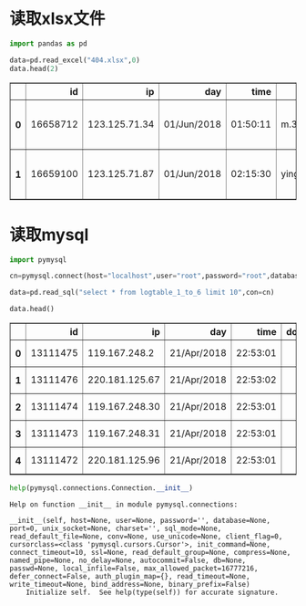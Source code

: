 
# 读取xlsx文件


```python
import pandas as pd
```


```python
data=pd.read_excel("404.xlsx",0)
data.head(2)
```




<div>
<style scoped>
    .dataframe tbody tr th:only-of-type {
        vertical-align: middle;
    }

    .dataframe tbody tr th {
        vertical-align: top;
    }

    .dataframe thead th {
        text-align: right;
    }
</style>
<table border="1" class="dataframe">
  <thead>
    <tr style="text-align: right;">
      <th></th>
      <th>id</th>
      <th>ip</th>
      <th>day</th>
      <th>time</th>
      <th>domain</th>
      <th>method</th>
      <th>uri</th>
      <th>http</th>
      <th>status</th>
      <th>datasize</th>
      <th>referer</th>
      <th>useragent</th>
      <th>cdnip</th>
      <th>md5str</th>
    </tr>
  </thead>
  <tbody>
    <tr>
      <th>0</th>
      <td>16658712</td>
      <td>123.125.71.34</td>
      <td>01/Jun/2018</td>
      <td>01:50:11</td>
      <td>m.3618med.com</td>
      <td>GET</td>
      <td>/seo/shqy/</td>
      <td>HTTP/1.1</td>
      <td>404</td>
      <td>3517</td>
      <td>-</td>
      <td>Mozilla/5.0 (Linux;u;Android 4.2.2;zh-cn;) App...</td>
      <td>-</td>
      <td>37ccfb8930d7fcd38e149be0eeb17ff9</td>
    </tr>
    <tr>
      <th>1</th>
      <td>16659100</td>
      <td>123.125.71.87</td>
      <td>01/Jun/2018</td>
      <td>02:15:30</td>
      <td>yingte.m.3618med.com</td>
      <td>GET</td>
      <td>/sub/company-news/tel:18155223051</td>
      <td>HTTP/1.1</td>
      <td>404</td>
      <td>3517</td>
      <td>-</td>
      <td>Mozilla/5.0 (compatible; Baiduspider/2.0; +htt...</td>
      <td>-</td>
      <td>093b0ebacbdfc36b43a909ce5c7335aa</td>
    </tr>
  </tbody>
</table>
</div>



# 读取mysql


```python
import pymysql
```


```python
cn=pymysql.connect(host="localhost",user="root",password="root",database="3618med",charset="utf8")
```


```python
data=pd.read_sql("select * from logtable_1_to_6 limit 10",con=cn)
```


```python
data.head()
```




<div>
<style scoped>
    .dataframe tbody tr th:only-of-type {
        vertical-align: middle;
    }

    .dataframe tbody tr th {
        vertical-align: top;
    }

    .dataframe thead th {
        text-align: right;
    }
</style>
<table border="1" class="dataframe">
  <thead>
    <tr style="text-align: right;">
      <th></th>
      <th>id</th>
      <th>ip</th>
      <th>day</th>
      <th>time</th>
      <th>domain</th>
      <th>method</th>
      <th>uri</th>
      <th>http</th>
      <th>status</th>
      <th>datasize</th>
      <th>referer</th>
      <th>useragent</th>
      <th>cdnip</th>
      <th>md5str</th>
    </tr>
  </thead>
  <tbody>
    <tr>
      <th>0</th>
      <td>13111475</td>
      <td>119.167.248.2</td>
      <td>21/Apr/2018</td>
      <td>22:53:01</td>
      <td></td>
      <td>GET</td>
      <td>/product/zhaoshang-1303663.html</td>
      <td>HTTP/1.1</td>
      <td>200</td>
      <td>26468</td>
      <td>-</td>
      <td>web spider/4.0(+http://www.sogou.com/docs/help...</td>
      <td>123.126.113.132</td>
      <td>0ea45416769215f26da0c2c606cb19eb</td>
    </tr>
    <tr>
      <th>1</th>
      <td>13111476</td>
      <td>220.181.125.67</td>
      <td>21/Apr/2018</td>
      <td>22:53:02</td>
      <td></td>
      <td>GET</td>
      <td>/bid/zhaobiao-1385157.html</td>
      <td>HTTP/1.1</td>
      <td>200</td>
      <td>17931</td>
      <td>-</td>
      <td>web spider/4.0(+http://www.sogou.com/docs/help...</td>
      <td>-</td>
      <td>c37b94c7032ac794c951df7c9f7019c7</td>
    </tr>
    <tr>
      <th>2</th>
      <td>13111474</td>
      <td>119.167.248.30</td>
      <td>21/Apr/2018</td>
      <td>22:53:01</td>
      <td></td>
      <td>GET</td>
      <td>/zh-cn/products002.html?proTypeID=70451&amp;proTyp...</td>
      <td>HTTP/1.1</td>
      <td>404</td>
      <td>11925</td>
      <td>-</td>
      <td>web spider/4.0(+http://www.sogou.com/docs/help...</td>
      <td>123.126.113.90</td>
      <td>0584a538269edabdfc104f5d898be8e4</td>
    </tr>
    <tr>
      <th>3</th>
      <td>13111473</td>
      <td>119.167.248.31</td>
      <td>21/Apr/2018</td>
      <td>22:53:01</td>
      <td></td>
      <td>GET</td>
      <td>/bid/zhaobiao-1309780.html</td>
      <td>HTTP/1.1</td>
      <td>200</td>
      <td>17255</td>
      <td>-</td>
      <td>web spider/4.0(+http://www.sogou.com/docs/help...</td>
      <td>106.38.241.174</td>
      <td>dda24ab33e0bfe31c8d83ee2f41bb0a3</td>
    </tr>
    <tr>
      <th>4</th>
      <td>13111472</td>
      <td>220.181.125.96</td>
      <td>21/Apr/2018</td>
      <td>22:53:01</td>
      <td></td>
      <td>GET</td>
      <td>/product/zhaoshang-1378457.html</td>
      <td>HTTP/1.1</td>
      <td>200</td>
      <td>28731</td>
      <td>-</td>
      <td>web spider/4.0(+http://www.sogou.com/docs/help...</td>
      <td>-</td>
      <td>e0f8350fa9ba3e4fa564d4969888e6ef</td>
    </tr>
  </tbody>
</table>
</div>




```python
help(pymysql.connections.Connection.__init__)
```

    Help on function __init__ in module pymysql.connections:
    
    __init__(self, host=None, user=None, password='', database=None, port=0, unix_socket=None, charset='', sql_mode=None, read_default_file=None, conv=None, use_unicode=None, client_flag=0, cursorclass=<class 'pymysql.cursors.Cursor'>, init_command=None, connect_timeout=10, ssl=None, read_default_group=None, compress=None, named_pipe=None, no_delay=None, autocommit=False, db=None, passwd=None, local_infile=False, max_allowed_packet=16777216, defer_connect=False, auth_plugin_map={}, read_timeout=None, write_timeout=None, bind_address=None, binary_prefix=False)
        Initialize self.  See help(type(self)) for accurate signature.
    
    

